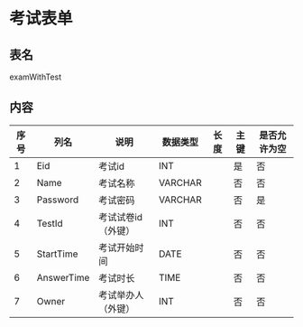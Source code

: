 

# 考试表单

## 表名

examWithTest

## 内容

| 序号 | 列名       | 说明         | 数据类型 | 长度 | 主键 | 是否允许为空 |
| ---- | ---------- | ------------ | -------- | ---- | ---- | ------------ |
| 1    | Eid        | 考试id       | INT      |      | 是   | 否           |
| 2    | Name       | 考试名称     | VARCHAR  |      | 否   | 否           |
| 3    | Password   | 考试密码     | VARCHAR  |      | 否   | 是           |
| 4    | TestId     | 考试试卷id（外键）| INT      |      | 否   | 否           |
| 5    | StartTime  | 考试开始时间 | DATE     |      | 否   | 否           |
| 6    | AnswerTime | 考试时长     | TIME     |      | 否   | 否           |
| 7    | Owner      | 考试举办人（外键）| INT      |      | 否   | 否           |







